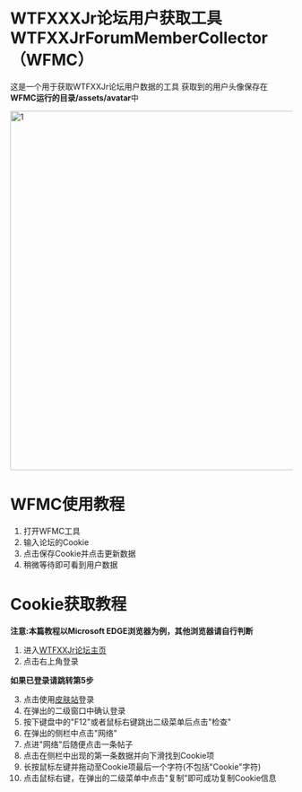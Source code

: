 # WTFXXXJr论坛用户获取工具WTFXXJrForumMemberCollector（WFMC）
这是一个用于获取WTFXXJr论坛用户数据的工具
获取到的用户头像保存在**WFMC运行的目录/assets/avatar**中

<img width="640" height="640" alt="1" src="https://github.com/user-attachments/assets/f286077b-095e-4b0b-a8ad-6e3013485e38" />

# WFMC使用教程
1. 打开WFMC工具
2. 输入论坛的Cookie
3. 点击保存Cookie并点击更新数据
4. 稍微等待即可看到用户数据

# Cookie获取教程
**注意:本篇教程以Microsoft EDGE浏览器为例，其他浏览器请自行判断**
1. 进入[WTFXXJr论坛主页](https://bbs.wtfxxjr.top/)
2. 点击右上角登录
 
**如果已登录请跳转第5步**

3. 点击使用[皮肤站](https://auth.wtfxxjr.top/)登录
4. 在弹出的二级窗口中确认登录
5. 按下键盘中的"F12"或者鼠标右键跳出二级菜单后点击"检查"
6. 在弹出的侧栏中点击"网络"
7. 点进"网络"后随便点击一条帖子
8. 点击在侧栏中出现的第一条数据并向下滑找到Cookie项
9. 长按鼠标左键并拖动至Cookie项最后一个字符(不包括"Cookie"字符)
10. 点击鼠标右键，在弹出的二级菜单中点击"复制"即可成功复制Cookie信息
